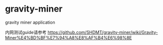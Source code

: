 # gravity-miner
gravity miner application


内网测试guide请参考 https://github.com/SHDMT/gravity-miner/wiki/Gravity-Miner%E4%BD%BF%E7%94%A8%E8%AF%B4%E6%98%8E
